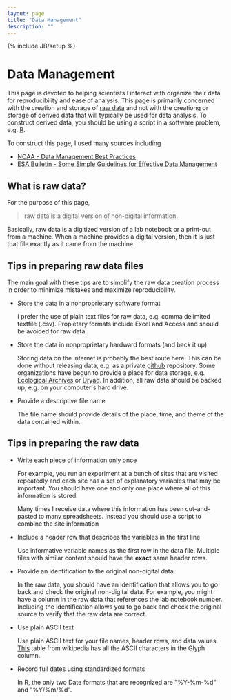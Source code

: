 ```yaml
---
layout: page
title: "Data Management"
description: ""
---
```

{% include JB/setup %}

# Data Management

This page is devoted to helping scientists I interact with organize their data for reproducibility and ease of analysis. This page is primarily concerned with the creation and storage of [raw data](https://en.wikipedia.org/wiki/Raw_data) and not with the creationg or storage of derived data that will typically be used for data analysis. To construct derived data, you should be using a script in a software problem, e.g. [R](http://r-project.org/).

To construct this page, I used many sources including 

- [NOAA - Data Management Best Practices](http://www.ncddc.noaa.gov/activities/science-technology/data-management/)
- [ESA Bulletin - Some Simple Guidelines for Effective Data Management](http://www.esajournals.org/doi/abs/10.1890/0012-9623-90.2.205)

## What is raw data?

For the purpose of this page, 

> raw data is a digital version of non-digital information. 

Basically, raw data is a digitized version of a lab notebook or a print-out from a machine. When a machine provides a digital version, then it is just that file exactly as it came from the machine. 

## Tips in preparing raw data files

The main goal with these tips are to simplify the raw data creation process in order to minimize mistakes and maximize reproducibility.

- Store the data in a nonproprietary software format

    I prefer the use of plain text files for raw data, e.g. comma delimited textfile (.csv). Propietary formats include Excel and Access and should be avoided for raw data. 

- Store the data in nonproprietary hardward formats (and back it up)

    Storing data on the internet is probably the best route here. This can be done without releasing data, e.g. as a private [github](http://github.com/) repository. Some organizations have begun to provide a place for data storage, e.g. [Ecological Archives](http://esapubs.org/archive/default.htm) or [Dryad](http://datadryad.org/). In addition, all raw data should be backed up, e.g. on your computer's hard drive. 

- Provide a descriptive file name

    The file name should provide details of the place, time, and theme of the data contained within. 




## Tips in preparing the raw data

- Write each piece of information only once

    For example, you run an experiment at a bunch of sites that are visited repeatedly and each site has a set of explanatory variables that may be important. You should have one and only one place where all of this information is stored. 

    Many times I receive data where this information has been cut-and-pasted to many spreadsheets. Instead you should use a script to combine the site information

- Include a header row that describes the variables in the first line

    Use informative variable names as the first row in the data file. 
    Multiple files with similar content should have the **exact** same header rows. 

- Provide an identification to the original non-digital data

    In the raw data, you should have an identification that allows you to go back and check the original non-digital data. 
    For example, you might have a column in the raw data that references the lab notebook number. 
    Including the identification allows you to go back and check the original source to verify that the raw data are correct. 

- Use plain ASCII text

    Use plain ASCII text for your file names, header rows, and data values. [This](https://en.wikipedia.org/wiki/ASCII#ASCII_printable_code_chart) table from wikipedia has all the ASCII characters in the Glyph column. 

- Record full dates using standardized formats

    In R, the only two Date formats that are recognized are "%Y-%m-%d" and "%Y/%m/%d". 
